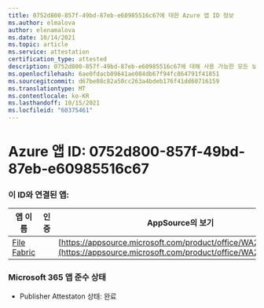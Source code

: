 ```yaml
---
title: 0752d800-857f-49bd-87eb-e60985516c67에 대한 Azure 앱 ID 정보
ms.author: elmalova
author: elenamalova
ms.date: 10/14/2021
ms.topic: article
ms.service: attestation
certification_type: attested
description: 0752d800-857f-49bd-87eb-e60985516c67에 대해 사용 가능한 모든 보안 및 규정 준수 정보입니다.
ms.openlocfilehash: 6ae0fdacb09641ae084db67f94fc864791f41851
ms.sourcegitcommit: d67be08c82a50cc263a4bdeb176f41dd60716159
ms.translationtype: MT
ms.contentlocale: ko-KR
ms.lasthandoff: 10/15/2021
ms.locfileid: "60375461"
---
```

# <a name="azure-app-id-0752d800-857f-49bd-87eb-e60985516c67"></a>Azure 앱 ID: 0752d800-857f-49bd-87eb-e60985516c67


### <a name="apps-associated-with-this-id"></a>이 ID와 연결된 앱:
| **앱 이름** | **인증** | **AppSource의 보기** |
|--------------|---------------|-----------------------|
| [File Fabric](https://docs.microsoft.com/microsoft-365-app-certification/forward/WA200003017) |  | [https://appsource.microsoft.com/product/office/WA200003017](https://appsource.microsoft.com/product/office/WA200003017) |

### <a name="microsoft-365-app-compliance-status"></a>Microsoft 365 앱 준수 상태
- Publisher Attestaton 상태: 완료
